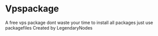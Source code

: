 # Vpspackage
A free vps package dont waste your time to install all packages just use packagefiles Created by LegendaryNodes
